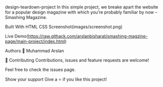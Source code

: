 design-teardown-project
In this simple project, we breake apart the website for a popular design magazine with which you’re probably familiar by now – Smashing Magazine.

Built With
HTML
CSS
Screenshot(images/screenshot.png)

Live Demo(https://raw.githack.com/arslanbisharat/smashing-magzine-page/main-project/index.html)

Authors
👤 Muhammad Arslan


🤝 Contributing
Contributions, issues and feature requests are welcome!

Feel free to check the issues page.

Show your support
Give a ⭐️ if you like this project!
